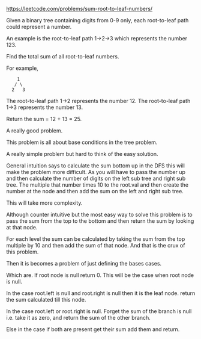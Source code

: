 https://leetcode.com/problems/sum-root-to-leaf-numbers/

Given a binary tree containing digits from 0-9 only, each root-to-leaf path could represent a number.

An example is the root-to-leaf path 1->2->3 which represents the number 123.

Find the total sum of all root-to-leaf numbers.

For example,
```
    1
   / \
  2   3
```
The root-to-leaf path 1->2 represents the number 12.
The root-to-leaf path 1->3 represents the number 13.

Return the sum = 12 + 13 = 25.

A really good problem.

This problem is all about base conditions in the tree problem.

A really simple problem but hard to think of the easy solution.

General intuition says to calculate the sum bottom up in the DFS this will make the problem more difficult.
As you will have to pass the number up and then calculate the number of digits on the left sub tree and right sub tree.
The multiple that number times 10 to the root.val and then create the number at the node and then add the sum on the left and right sub tree.

This will take more complexity.

Although counter intuitive but the most easy way to solve this problem is to pass the sum from the top to the bottom and then return the sum by looking at that node.

For each level the sum can be calculated by taking the sum from the top multiple by 10 and then add the sum of that node. And that is the crux of this problem.

Then it is becomes a problem of just defining the bases cases.

Which are.
If root node is null return 0. This will be the case when root node is null.

In the case root.left is null and root.right is null then it is the leaf node. return the sum calculated till this node.

In the case root.left or root.right is null. Forget the sum of the branch is null i.e. take it as zero, and return the sum of the other branch.

Else in the case if both are present get their sum add them and return.
